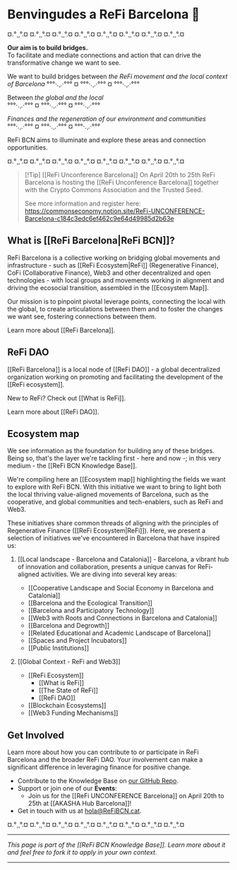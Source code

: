 # Benvingudes a ReFi Barcelona 🌱

¤.°¸¸°.¤ ¤.°¸¸°.¤ ¤.°¸¸°.¤ ¤.°¸¸°.¤ ¤.°¸¸°.¤ ¤.°¸¸°.¤ ¤.°¸¸°.¤ ¤.°¸¸°.¤

**Our aim is to build bridges.**  
To facilitate and mediate connections and action that can drive the transformative change we want to see.

We want to build bridges between *the ReFi movement and the local context of Barcelona*
°°°·.¸.·°°° ¤ °°°·.¸.·°°° ¤ °°°·.¸.·°°°  

Between *the global and the local*  
°°°·.¸.·°°° ¤ °°°·.¸.·°°° ¤ °°°·.¸.·°°°  

*Finances and the regeneration of our environment and communities*  
°°°·.¸.·°°° ¤ °°°·.¸.·°°° ¤ °°°·.¸.·°°°  

ReFi BCN aims to illuminate and explore these areas and connection opportunities.

¤.°¸¸°.¤ ¤.°¸¸°.¤ ¤.°¸¸°.¤ ¤.°¸¸°.¤ ¤.°¸¸°.¤ ¤.°¸¸°.¤ ¤.°¸¸°.¤ ¤.°¸¸°.¤


> [!Tip] [[ReFi Unconference Barcelona]]
> On April 20th to 25th ReFi Barcelona is hosting the [[ReFi Unconference Barcelona]] together with the Crypto Commons Association and the Trusted Seed.
> 
> See more information and register here: https://commonseconomy.notion.site/ReFi-UNCONFERENCE-Barcelona-c184c3edc6ef462c9e64d49985d2b63e


## What is [[ReFi Barcelona|ReFi BCN]]?

ReFi Barcelona is a collective working on bridging global movements and infrastructure - such as [[ReFi Ecosystem|ReFi]] (Regenerative Finance), CoFi (Collaborative Finance), Web3 and other decentralized and open technologies - with local groups and movements working in alignment and driving the ecosocial transition, assembled in the [[Ecosystem Map]].

Our mission is to pinpoint pivotal leverage points, connecting the local with the global, to create articulations between them and to foster the changes we want see, fostering connections between them.

Learn more about [[ReFi Barcelona]].

## ReFi DAO

[[ReFi Barcelona]] is a local node of [[ReFi DAO]] - a global decentralized organization working on promoting and facilitating the development of the [[ReFi ecosystem]].

New to ReFi? Check out [[What is ReFi]].

Learn more about [[ReFi DAO]].

## Ecosystem map

We see information as the foundation for building any of these bridges. Being so, that's the layer we're tackling first - here and now -; in this very medium - the [[ReFi BCN Knowledge Base]].

We're compiling here an [[Ecosystem map]] highlighting the fields we want to explore with ReFi BCN. With this initiative we want to bring to light both the local thriving value-aligned movements of Barcelona, such as the cooperative, and global communities and tech-enablers, such as ReFi and Web3.

These initiatives share common threads of aligning with the principles of Regenerative Finance ([[ReFi Ecosystem|ReFi]]). Here, we present a selection of initiatives we've encountered in Barcelona that have inspired us:

1. [[Local landscape - Barcelona and Catalonia]] - Barcelona, a vibrant hub of innovation and collaboration, presents a unique canvas for ReFi-aligned activities. We are diving into several key areas:
	- [[Cooperative Landscape and Social Economy in Barcelona and Catalonia]]
	- [[Barcelona and the Ecological Transition]]
	- [[Barcelona and Participatory Technology]]
	- [[Web3 with Roots and Connections in Barcelona and Catalonia]]
	- [[Barcelona and Degrowth]]
	- [[Related Educational and Academic Landscape of Barcelona]]
	- [[Spaces and Project Incubators]]
	- [[Public Institutions]]

2. [[Global Context - ReFi and Web3]]
	- [[ReFi Ecosystem]]
		- [[What is ReFi]]
		- [[The State of ReFi]]
		- [[ReFi DAO]]
	- [[Blockchain Ecosystems]]
	- [[Web3 Funding Mechanisms]]

## Get Involved

Learn more about how you can contribute to or participate in ReFi Barcelona and the broader ReFi DAO. Your involvement can make a significant difference in leveraging finance for positive change.

- Contribute to the Knowledge Base on [our GitHub Repo](https://github.com/luizfernandosg/ReFi-Barcelona/).
- Support or join one of our **Events**:
	- Join us for the [[ReFi UNCONFERENCE Barcelona]] on April 20th to 25th at [[AKASHA Hub Barcelona]]!
- Get in touch with us at hola@ReFiBCN.cat.

¤.°¸¸°.¤ ¤.°¸¸°.¤ ¤.°¸¸°.¤ ¤.°¸¸°.¤ ¤.°¸¸°.¤ ¤.°¸¸°.¤ ¤.°¸¸°.¤ ¤.°¸¸°.¤

---

*This page is part of the [[ReFi BCN Knowledge Base]]. Learn more about it and feel free to fork it to apply in your own context.*

---
